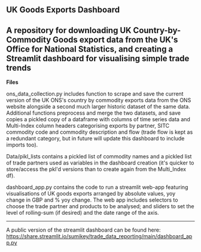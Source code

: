 ## UK Goods Exports Dashboard
**A repository for downloading UK Country-by-Commodity Goods export data from the UK's Office for National Statistics, and creating a Streamlit dashboard for visualising simple trade trends**  
---  

**Files**  

ons_data_collection.py includes function to scrape and save the current version of the UK ONS's country by commodity exports data from the ONS website alongside a second much larger historic dataset of the same data. Additional functions preprocess and merge the two datasets, and save copies a pickled copy of a dataframe with columns of time series data and Multi-Index column headers categorising exports by partner, SITC commodity code and commodity description and flow (trade flow is kept as a redundant category, but in future will update this dashboard to include imports too).  

Data/pikl_lists contains a pickled list of commodity names and a pickled list of trade partners used as variables in the dashboard creation (it's quicker to store/access the pkl'd versions than to create again from the Multi_Index df).  

dashboard_app.py contains the code to run a streamlit web-app featuring visualisations of UK goods exports arranged by absolute values, yoy change in GBP and % yoy change. The web app includes selectors to choose the trade partner and products to be analysed; and sliders to set the level of rolling-sum (if desired) and the date range of the axis.

---

A public version of the streamlit dashboard can be found here: https://share.streamlit.io/sumikey/trade_data_reporting/main/dashboard_app.py
